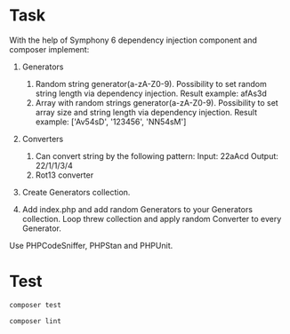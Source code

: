 # Task

With the help of Symphony 6 dependency injection component and composer implement:

1. Generators 
   1. Random string generator(a-zA-Z0-9). Possibility to set random string length via dependency injection. Result example: afAs3d
   2. Array with random strings generator(a-zA-Z0-9). Possibility to set array size and string length via dependency injection. Result example: ['Av54sD', '123456', 'NN54sM']

2. Converters
   1. Can convert string by the following pattern: Input: 22aAcd Output: 22/1/1/3/4
   2. Rot13 converter

3. Create Generators collection.

4. Add index.php and add random Generators to your Generators collection. Loop threw collection and apply random Converter to every Generator.

Use PHPCodeSniffer, PHPStan and PHPUnit.

# Test

```bash
composer test
```

```bash
composer lint
```
